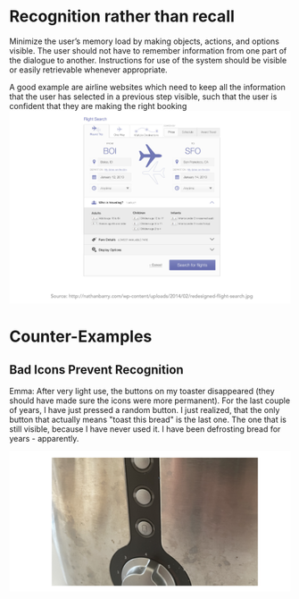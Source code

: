 # Recognition rather than recall

Minimize the user’s memory load by making objects, actions, and options visible. The user should not have to remember information from one part of the dialogue to another. Instructions for use of the system should be visible or easily retrievable whenever appropriate.

A good example are airline websites which need to keep all the information that the user has selected in a previous step visible, such that the user is confident that they are making the right booking 
![](images/redesigned-flight-search.png)

# Counter-Examples 
## Bad Icons Prevent Recognition 
Emma: After very light use, the buttons on my toaster disappeared (they should have made sure the icons were more permanent). For the last couple of years, I have just pressed a random button. I just realized, that the only button that actually means "toast this bread" is the last one. The one that is still visible, because I have never used it. I have been defrosting bread for years - apparently.

![](images/emma-toaster-buttons.png) 
